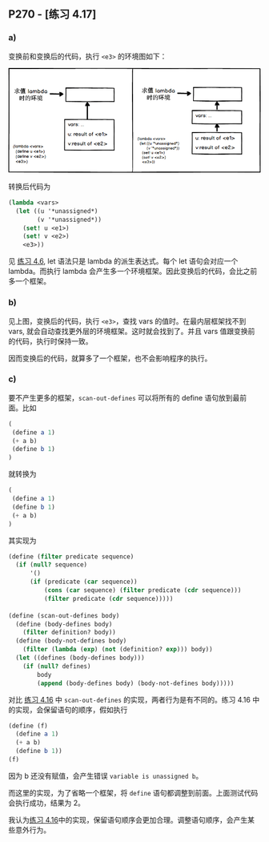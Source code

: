 ## P270 - [练习 4.17]

### a)

变换前和变换后的代码，执行 `<e3>` 的环境图如下：

<img src="./exercise_4_17.png"/>

转换后代码为

``` Scheme
(lambda <vars>
  (let ((u '*unassigned*)
        (v '*unassigned*))
    (set! u <e1>)
    (set! v <e2>)
    <e3>))
```

见 [练习 4.6](./exercise_4_6.md), let 语法只是 lambda 的派生表达式。每个 let 语句会对应一个 lambda。而执行 lambda 会产生多一个环境框架。因此变换后的代码，会比之前多一个框架。

### b)

见上图，变换后的代码，执行 `<e3>`，查找 vars 的值时。在最内层框架找不到 vars, 就会自动查找更外层的环境框架。这时就会找到了。并且 vars 值跟变换前的代码，执行时保持一致。

因而变换后的代码，就算多了一个框架，也不会影响程序的执行。

### c)

要不产生更多的框架，`scan-out-defines` 可以将所有的 define 语句放到最前面。比如

``` Scheme
(
 (define a 1)
 (+ a b)
 (define b 1)
)
```

就转换为

``` Scheme
(
 (define a 1)
 (define b 1)
 (+ a b)
)
```

其实现为

``` Scheme
(define (filter predicate sequence)
  (if (null? sequence)
      '()
      (if (predicate (car sequence))
          (cons (car sequence) (filter predicate (cdr sequence)))
          (filter predicate (cdr sequence)))))

(define (scan-out-defines body)
  (define (body-defines body)
    (filter definition? body))
  (define (body-not-defines body)
    (filter (lambda (exp) (not (definition? exp))) body))
  (let ((defines (body-defines body)))
    (if (null? defines)
        body
        (append (body-defines body) (body-not-defines body)))))
```

对比 [练习 4.16](./exercise_4_16.md) 中 `scan-out-defines` 的实现，两者行为是有不同的。练习 4.16 中的实现，会保留语句的顺序，假如执行

``` Scheme
(define (f)
  (define a 1)
  (+ a b)
  (define b 1))
(f)
```

因为 b 还没有赋值，会产生错误 `variable is unassigned b`。

而这里的实现，为了省略一个框架，将 `define` 语句都调整到前面。上面测试代码会执行成功，结果为 2。

我认为[练习 4.16](./exercise_4_16.md)中的实现，保留语句顺序会更加合理。调整语句顺序，会产生某些意外行为。